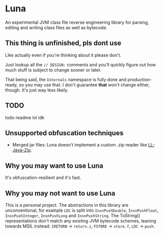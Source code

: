 # Luna
An experimental JVM class file reverse engineering library for parsing, editing and writing class files as well as bytecode.

## This thing is unfinished, pls dont use
Like actually even if you're thinking about it please don't.

Just lookup all the `// DESIGN:` comments and you'll quickly figure out how much stuff is subject to change sooner or later.

That being said, the `Internals` namespace is fully done and production-ready, so you may use that. I don't guarantee **that** won't change either, though. It's just way less likely.

## TODO
todo readme lol idk

## Unsupported obfuscation techniques
- Merged jar files: Luna doesn't implement a custom .zip reader like [LL-Java-Zip](https://github.com/Col-E/LL-Java-Zip).

## Why you may want to use Luna
It's obfuscation-resilient and it's fast.

## Why you may not want to use Luna
This is a personal project. The abstractions in this library are unconventional, for example `LDC` is split into `InsnPushDouble`, `InsnPushFloat`, `InsnPushInteger`, `InsnPushLong` and `InsnPushString`. The ToString() representations don't match any existing JVM bytecode schemes, leaning towards MSIL instead: `IRETURN` -> `return.i`, `FSTORE` -> `store.f`, `LDC` -> `push`.
